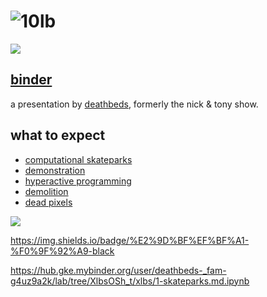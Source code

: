 # ![10lb] 

![](./xlbs/img/Demolition.jpg)

## [binder]

a presentation by [deathbeds], formerly the nick & tony show.

## what to expect

- [computational skateparks](./xlbs/1-skateparks.md.ipynb)
- [demonstration](./xlbs/2-demonstration.md.ipynb)
- [hyperactive programming](./xlbs/3-hyperactive-programming.md.ipynb)
- [demolition](./xlbs/4-demolition.md.ipynb)
- [dead pixels](./xlbs/5-dead-pixels.md.ipynb)


![](./xlbs/img/Demolition_BSide.jpg)

[deathbeds]: https://github.com/deathbeds
[10lb]: https://img.shields.io/badge/%E2%9D%BF%EF%BF%A1-%F0%9F%92%A9-black
[binder]: https://gke.mybinder.org/v2/gh/deathbeds/_fam/c6a1df0?urlpath=git-pull%3Frepo%3Dhttps%253A%252F%252Fgithub.com%252Fdeathbeds%252FXlbsOSh_t%26urlpath%3Dlab%252Ftree%252FXlbsOSh_t%252Fxlbs%252F1-skateparks.md.ipynb%253Fjvc%253Dseven-eleven%26branch%3Dmaster
https://img.shields.io/badge/%E2%9D%BF%EF%BF%A1-%F0%9F%92%A9-black

https://hub.gke.mybinder.org/user/deathbeds-_fam-g4uz9a2k/lab/tree/XlbsOSh_t/xlbs/1-skateparks.md.ipynb
